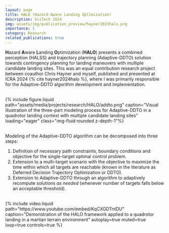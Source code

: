 ```yaml
---
layout: page
title: HALO (Hazard-Aware Landing Optimization)
description: SciTech 2024
img: assets/img/publication_preview/hayner2023halo.png
importance: 1
category: Research
related_publications: true
---
```



**H**azard **A**ware **L**anding **O**ptimization (**HALO**) presents a combined perception (HALSS) and trajectory planning (Adaptive-DDTO) solution towards contingency planning for landing maneuvers with multiple candidate landing sites. This was an equal contribution research project between coauthor Chris Hayner and myself, published and presented at ICRA 2024 {% cite hayner2024halo %}, where I was primarily responsible for the Adaptive-DDTO algorithm development and implementation.

<div class="row">
    <div class="col-sm mt-3 mt-md-0">&nbsp;</div> <!-- empty space -->
    <div class="col-sm-9 mt-3 mt-md-0">
        {% include figure.liquid 
            path="assets/media/projects/research/HALO/addto.png"
            caption="Visual illustration of the three-part modeling process for Adaptive-DDTO in a quadrotor landing context with multiple candidate landing sites"
            loading="eager" class="img-fluid rounded z-depth-1"%}
    </div>
    <div class="col-sm mt-3 mt-md-0">&nbsp;</div> <!-- empty space -->
</div>

Modeling of the Adaptive-DDTO algorithm can be decomposed into three steps:
<ol>
    <li> Definition of necessary path constraints, boundary conditions and objective for the single-target optimal control problem.</li>
    <li> Extension to a multi-target scenario with the objective to maximize the time within which all targets are reachable (known in the literature as Deferred Decision Trajectory Optimization or DDTO).</li>
    <li> Extension to Adaptive-DDTO through an algorithm to adaptively recompute solutions <i>as needed</i> (whenever number of targets falls below an acceptable threshold).</li>
</ol>

<div class="row">
    <div class="col-sm mt-3 mt-md-0">&nbsp;</div> <!-- empty space -->
    <div class="col-sm-8 mt-3 mt-md-0">
        {% include video.liquid 
            path="https://www.youtube.com/embed/KqCXGDTntDU" 
            caption="Demonstration of the HALO framework applied to a quadrotor landing in a martian terrain environment" 
            autoplay=true muted=true loop=true controls=true %}
    </div>
    <div class="col-sm mt-3 mt-md-0">&nbsp;</div> <!-- empty space -->
</div>
